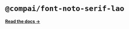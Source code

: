 # `@compai/font-noto-serif-lao`

[**Read the docs &rarr;**](https://components.ai/docs/typefaces/noto-serif-lao)
